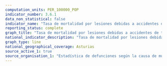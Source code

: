 ```yaml
---
computation_units: PER_100000_POP
indicator_number: 3.6.1
data_non_statistical: false
indicator_name: "Tasa de mortalidad por lesiones debidas a accidentes de tráfico"
reporting_status: complete
graph_title: "Tasa de mortalidad por lesiones debidas a accidentes de tráfico"
national_indicator_description: "Tasa de mortalidad por lesiones debidas a accidentes de tráfico"
graph_type: line
national_geographical_coverage: Asturias
source_active_1: true
source_organisation_1: "Estadística de defunciones según la causa de muerte, INE"
---
```


